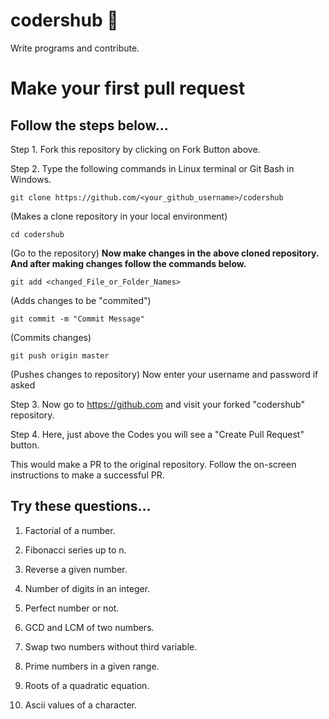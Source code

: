 
# codershub :facepunch:

Write programs and contribute.

# Make your first pull request

## Follow the steps below...
Step 1. Fork this repository by clicking on Fork Button above.

Step 2. Type the following commands in Linux terminal or Git Bash in Windows.

```
git clone https://github.com/<your_github_username>/codershub
```
(Makes a clone repository in your local environment)
```
cd codershub
```
(Go to the repository)
**Now make changes in the above cloned repository. And after making changes follow the commands below.**
```
git add <changed_File_or_Folder_Names>
```
(Adds changes to be "commited")
```
git commit -m "Commit Message"
```
(Commits changes)
```
git push origin master
```
(Pushes changes to repository)
Now enter your username and password if asked

Step 3. Now go to https://github.com and visit your forked "codershub" repository.

Step 4. Here, just above the Codes you will see a "Create Pull Request" button.

This would make a PR to the original repository. Follow the on-screen instructions to make a successful PR.

## Try these questions...

1. Factorial of a number.

2. Fibonacci series up to n.

3. Reverse a given number.

4. Number of digits in an integer.

5. Perfect number or not.

6. GCD and LCM of two numbers.

7. Swap two numbers without third variable.

8. Prime numbers in a given range.

9. Roots of a quadratic equation.

10. Ascii values of a character.
